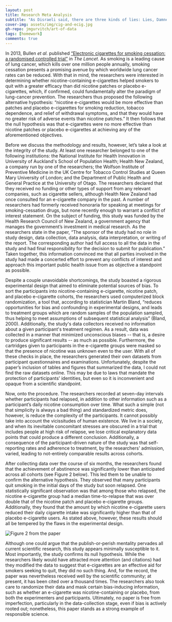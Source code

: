 ```yaml
---
layout: post
title: Research Meta Analysis
subtitle: "As Disraeli said, there are three kinds of lies: Lies, Damned Lies, and Statistics. On that note, let's talk about smoking."
cover-img: assets/img/cig-and-ecig.jpg
gh-repo: jmgurvitch/art-of-data
tags: [homework]
comments: true
---
```



In 2013, Bullen *et al.* published [“Electronic cigarettes for smoking cessation: a randomised controlled trial”](https://www.sciencedirect.com/science/article/abs/pii/S0140673613618425?casa_token=2HOBwyLstJIAAAAA:Y4WRqBHtQj7kC-KofNjfh7gNA-G65XF5zQvoXYQEVP6IDuGYJPcQY-_oqtfq_ZAplMandr5p0kc) in *The Lancet*. As smoking is a leading cause of lung cancer, which kills over one million people annually, smoking cessation presents a promising avenue by which worldwide lung cancer rates can be reduced. With that in mind, the researchers were interested in determining whether nicotine-containing e-cigarettes helped smokers to quit with a greater efficacy than did nicotine patches or placebo e-cigarettes, which, if confirmed, could fundamentally alter the paradigm of lung-cancer prevention. The researchers thus proposed the following alternative hypothesis: “nicotine e-cigarettes would be more effective than patches and placebo e-cigarettes for smoking reduction, tobacco dependence, and relief of withdrawal symptoms, and that they would have no greater risk of adverse events than nicotine patches.” It then follows that the null hypothesis was that e-cigarettes were no more effective than nicotine patches or placebo e-cigarettes at achieving any of the aforementioned objectives. 

Before we discuss the methodology and results, however, let’s take a look at the integrity of the study. At least one researcher belonged to one of the following institutions: the National Institute for Health Innovation in University of Auckland's School of Population Health; Health New Zealand, a company run by one of the researchers; the Wolfson Institute of Preventive Medicine in the UK Centre for Tobacco Control Studies at Queen Mary University of London; and the Department of Public Health and General Practice at the University of Otago. The researchers declared that they received no funding or other types of support from any relevant companies, such as cigarette sellers, although Health New Zealand had once consulted for an e-cigarette company in the past. A number of researchers had formerly received honoraria for speaking at meetings for smoking-cessation drugs, but none recently enough to warrant a conflict of interest statement. On the subject of funding, this study was funded by the Health Research Council of New Zealand, a government agency that manages the government’s investment in medical research. As the researchers state in the paper, “The sponsor of the study had no role in study design, data collection, data analysis, data interpretation, or writing of the report. The corresponding author had full access to all the data in the study and had final responsibility for the decision to submit for publication.” Taken together, this information convinced me that all parties involved in the study had made a concerted effort to prevent any conflicts of interest and approach this important public health issue from as objective a standpoint as possible.

Despite a couple unavoidable shortcomings, the study boasted a rigorous experimental design that aimed to eliminate potential sources of bias. To sort the participants into nicotine-containing e-cigarette, nicotine patch, and placebo e-cigarette cohorts, the researchers used computerized block randomization, a tool that, according to statistician Martin Bland, “reduces opportunities for bias and confounding in experimental designs, and leads to treatment groups which are random samples of the population sampled, thus helping to meet assumptions of subsequent statistical analysis” (Bland, 2000). Additionally, the study's data collectors received no information about a given participant's treatment regimen. As a result, data was collected in a manner that minimized unconscious biases -- that is, a desire to produce significant results -- as much as possible. Furthermore, the cartridges given to participants in the e-cigarette groups were masked so that the presence of nicotine was unknown even to the user. With all of these checks in place, the researchers generated their own datasets from participant questionnaires and examinations. Unfortunately, despite the paper’s inclusion of tables and figures that summarized the data, I could not find the raw datasets online. This may be due to laws that mandate the protection of participants' identities, but even so it is inconvenient and opaque from a scientific standpoint.

Now, onto the procedure. The researchers recorded at seven-day intervals whether participants had relapsed, in addition to other information such as a participant’s daily nicotine consumption over time. What such a simple (not that simplicity is always a bad thing) and standardized metric does, however, is reduce the complexity of the participants. It cannot possibly take into account the vicissitudes of human existence. We live in a society, and when its inevitable concomitant stresses are obscured in a trial that includes people at high risk of relapse, we lose critical explanatory data points that could produce a different conclusion. Additionally, a consequence of the participant-driven nature of the study was that self-reporting rates and adherence to treatment, by the researchers' admission, varied, leading to not-entirely comparable results across cohorts.

After collecting data over the course of six months, the researchers found that the achievement of abstinence was significantly lower than anticipated across all cohorts (see Figure 2 below). This led them to be unable to confirm the alternative hypothesis. They observed that many participants quit smoking in the initial days of the study but soon relapsed. One statistically significant observation was that among those who relapsed, the nicotine e-cigarette group had a median time-to-relapse that was over double that of the nicotine patch and placebo e-cigarette groups. Additionally, they found that the amount by which nicotine e-cigarette users reduced their daily cigarette intake was significantly higher than that of placebo e-cigarette users. As stated above, however, these results should all be tempered by the flaws in the experimental design.

![Figure 2 from the paper]({{site.baseurl}}/assets/img/bullen_fig_2.png)

Although one could argue that the publish-or-perish mentality pervades all current scientific research, this study appears minimally susceptible to it. Most importantly, the study confirms its null hypothesis. While the researchers likely would have attracted more attention (and citations) had they modified the data to suggest that e-cigarettes are an effective aid for smokers seeking to quit, they did no such thing. And, for the record, the paper was nevertheless received well by the scientific community; at present, it has been cited over a thousand times. The researchers also took care to randomize their data and mask certain bias-inducing information, such as whether an e-cigarette was nicotine-containing or placebo, from both the experimenters and participants. Ultimately, no paper is free from imperfection, particularly in the data-collection stage, even if bias is actively rooted out; nonetheless, this paper stands as a strong example of responsible science.
